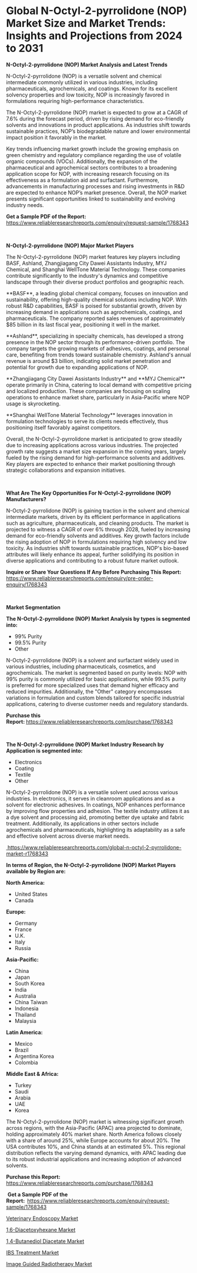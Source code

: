 <p><h1>Global N-Octyl-2-pyrrolidone (NOP) Market Size and Market Trends: Insights and Projections from 2024 to 2031</h1></p><p><strong>N-Octyl-2-pyrrolidone (NOP) Market Analysis and Latest Trends</strong></p>
<p><p>N-Octyl-2-pyrrolidone (NOP) is a versatile solvent and chemical intermediate commonly utilized in various industries, including pharmaceuticals, agrochemicals, and coatings. Known for its excellent solvency properties and low toxicity, NOP is increasingly favored in formulations requiring high-performance characteristics.</p><p>The N-Octyl-2-pyrrolidone (NOP) market is expected to grow at a CAGR of 7.6% during the forecast period, driven by rising demand for eco-friendly solvents and innovations in product applications. As industries shift towards sustainable practices, NOP’s biodegradable nature and lower environmental impact position it favorably in the market.</p><p>Key trends influencing market growth include the growing emphasis on green chemistry and regulatory compliance regarding the use of volatile organic compounds (VOCs). Additionally, the expansion of the pharmaceutical and agrochemical sectors contributes to a broadening application scope for NOP, with increasing research focusing on its effectiveness as a formulation aid and surfactant. Furthermore, advancements in manufacturing processes and rising investments in R&D are expected to enhance NOP’s market presence. Overall, the NOP market presents significant opportunities linked to sustainability and evolving industry needs.</p></p>
<p><strong>Get a Sample PDF of the Report:&nbsp;</strong> <a href="https://www.reliableresearchreports.com/enquiry/request-sample/1768343?utm_campaign=112&utm_medium=2&utm_source=Github&utm_content=ia&utm_term=20122024&utm_id=n-octyl-2-pyrrolidone-nop">https://www.reliableresearchreports.com/enquiry/request-sample/1768343</a></p>
<p>&nbsp;</p>
<p><strong>N-Octyl-2-pyrrolidone (NOP) Major Market Players</strong></p>
<p><p>The N-Octyl-2-pyrrolidone (NOP) market features key players including BASF, Ashland, Zhangjiagang City Dawei Assistants Industry, MYJ Chemical, and Shanghai WellTone Material Technology. These companies contribute significantly to the industry's dynamics and competitive landscape through their diverse product portfolios and geographic reach.</p><p>**BASF**, a leading global chemical company, focuses on innovation and sustainability, offering high-quality chemical solutions including NOP. With robust R&D capabilities, BASF is poised for substantial growth, driven by increasing demand in applications such as agrochemicals, coatings, and pharmaceuticals. The company reported sales revenues of approximately $85 billion in its last fiscal year, positioning it well in the market.</p><p>**Ashland**, specializing in specialty chemicals, has developed a strong presence in the NOP sector through its performance-driven portfolio. The company targets the growing markets of adhesives, coatings, and personal care, benefiting from trends toward sustainable chemistry. Ashland's annual revenue is around $3 billion, indicating solid market penetration and potential for growth due to expanding applications of NOP.</p><p>**Zhangjiagang City Dawei Assistants Industry** and **MYJ Chemical** operate primarily in China, catering to local demand with competitive pricing and localized production. These companies are focusing on scaling operations to enhance market share, particularly in Asia-Pacific where NOP usage is skyrocketing.</p><p>**Shanghai WellTone Material Technology** leverages innovation in formulation technologies to serve its clients needs effectively, thus positioning itself favorably against competitors.</p><p>Overall, the N-Octyl-2-pyrrolidone market is anticipated to grow steadily due to increasing applications across various industries. The projected growth rate suggests a market size expansion in the coming years, largely fueled by the rising demand for high-performance solvents and additives. Key players are expected to enhance their market positioning through strategic collaborations and expansion initiatives.</p></p>
<p>&nbsp;</p>
<p><strong>What Are The Key Opportunities For N-Octyl-2-pyrrolidone (NOP) Manufacturers?</strong></p>
<p><p>N-Octyl-2-pyrrolidone (NOP) is gaining traction in the solvent and chemical intermediate markets, driven by its efficient performance in applications such as agriculture, pharmaceuticals, and cleaning products. The market is projected to witness a CAGR of over 6% through 2028, fueled by increasing demand for eco-friendly solvents and additives. Key growth factors include the rising adoption of NOP in formulations requiring high solvency and low toxicity. As industries shift towards sustainable practices, NOP's bio-based attributes will likely enhance its appeal, further solidifying its position in diverse applications and contributing to a robust future market outlook.</p></p>
<p><strong>Inquire or Share Your Questions If Any Before Purchasing This Report:</strong> <a href="https://www.reliableresearchreports.com/enquiry/pre-order-enquiry/1768343?utm_campaign=112&utm_medium=2&utm_source=Github&utm_content=ia&utm_term=20122024&utm_id=n-octyl-2-pyrrolidone-nop">https://www.reliableresearchreports.com/enquiry/pre-order-enquiry/1768343</a></p>
<p>&nbsp;</p>
<p><strong>Market Segmentation</strong></p>
<p><strong>The N-Octyl-2-pyrrolidone (NOP) Market Analysis by types is segmented into:</strong></p>
<p><ul><li>99% Purity</li><li>99.5% Purity</li><li>Other</li></ul></p>
<p><p>N-Octyl-2-pyrrolidone (NOP) is a solvent and surfactant widely used in various industries, including pharmaceuticals, cosmetics, and agrochemicals. The market is segmented based on purity levels: NOP with 99% purity is commonly utilized for basic applications, while 99.5% purity is preferred for more specialized uses that demand higher efficacy and reduced impurities. Additionally, the "Other" category encompasses variations in formulation and custom blends tailored for specific industrial applications, catering to diverse customer needs and regulatory standards.</p></p>
<p><strong>Purchase this Report:&nbsp;</strong><a href="https://www.reliableresearchreports.com/purchase/1768343?utm_campaign=112&utm_medium=2&utm_source=Github&utm_content=ia&utm_term=20122024&utm_id=n-octyl-2-pyrrolidone-nop">https://www.reliableresearchreports.com/purchase/1768343</a></p>
<p>&nbsp;</p>
<p><strong>The N-Octyl-2-pyrrolidone (NOP) Market Industry Research by Application is segmented into:</strong></p>
<p><ul><li>Electronics</li><li>Coating</li><li>Textile</li><li>Other</li></ul></p>
<p><p>N-Octyl-2-pyrrolidone (NOP) is a versatile solvent used across various industries. In electronics, it serves in cleanroom applications and as a solvent for electronic adhesives. In coatings, NOP enhances performance by improving flow properties and adhesion. The textile industry utilizes it as a dye solvent and processing aid, promoting better dye uptake and fabric treatment. Additionally, its applications in other sectors include agrochemicals and pharmaceuticals, highlighting its adaptability as a safe and effective solvent across diverse market needs.</p></p>
<p><a href="https://www.reliableresearchreports.com/global-n-octyl-2-pyrrolidone-market-r1768343?utm_campaign=112&utm_medium=2&utm_source=Github&utm_content=ia&utm_term=20122024&utm_id=n-octyl-2-pyrrolidone-nop">&nbsp;https://www.reliableresearchreports.com/global-n-octyl-2-pyrrolidone-market-r1768343</a></p>
<p><strong>In terms of Region, the N-Octyl-2-pyrrolidone (NOP) Market Players available by Region are:</strong></p>
<p>
    <p> <strong> North America: </strong>
        <ul>
            <li>United States</li>
            <li>Canada</li>
        </ul>
        </p> 
    <p> <strong> Europe: </strong>
        <ul>
            <li>Germany</li>
            <li>France</li>
            <li>U.K.</li>
            <li>Italy</li>
            <li>Russia</li>
        </ul>
        </p> 
    <p> <strong> Asia-Pacific: </strong>
        <ul>
            <li>China</li>
            <li>Japan</li>
            <li>South Korea</li>
            <li>India</li>
            <li>Australia</li>
            <li>China Taiwan</li>
            <li>Indonesia</li>
            <li>Thailand</li>
            <li>Malaysia</li>
        </ul>
        </p> 
    <p> <strong> Latin America: </strong>
        <ul>
            <li>Mexico</li>
            <li>Brazil</li>
            <li>Argentina Korea</li>
            <li>Colombia</li>
        </ul>
        </p> 
    <p> <strong> Middle East & Africa: </strong>
        <ul>
            <li>Turkey</li>
            <li>Saudi</li>
            <li>Arabia</li>
            <li>UAE</li>
            <li>Korea</li>
        </ul>
    </p>
    </p>
<p><p>The N-Octyl-2-pyrrolidone (NOP) market is witnessing significant growth across regions, with the Asia-Pacific (APAC) area projected to dominate, holding approximately 40% market share. North America follows closely with a share of around 25%, while Europe accounts for about 20%. The USA contributes 10%, and China stands at an estimated 5%. This regional distribution reflects the varying demand dynamics, with APAC leading due to its robust industrial applications and increasing adoption of advanced solvents.</p></p>
<p><strong>Purchase this Report: </strong><a href="https://www.reliableresearchreports.com/purchase/1768343?utm_campaign=112&utm_medium=2&utm_source=Github&utm_content=ia&utm_term=20122024&utm_id=n-octyl-2-pyrrolidone-nop">https://www.reliableresearchreports.com/purchase/1768343</a></p>
<p>&nbsp;<strong>Get a Sample PDF of the Report:&nbsp;&nbsp;</strong><a href="https://www.reliableresearchreports.com/enquiry/request-sample/1768343?utm_campaign=112&utm_medium=2&utm_source=Github&utm_content=ia&utm_term=20122024&utm_id=n-octyl-2-pyrrolidone-nop">https://www.reliableresearchreports.com/enquiry/request-sample/1768343</a></p>
<p><strong></strong></p>
<p><p><a href="https://www.linkedin.com/pulse/scope-trends-veterinary-endoscopy-market-latest-dynamics-future-i0twf?utm_campaign=112&utm_medium=2&utm_source=Github&utm_content=ia&utm_term=20122024&utm_id=n-octyl-2-pyrrolidone-nop">Veterinary Endoscopy Market</a></p><p><a href="https://github.com/klindsey95/Market-Research-Report-List-1/blob/main/16-diacetoxyhexane-market.md?utm_campaign=112&utm_medium=2&utm_source=Github&utm_content=ia&utm_term=20122024&utm_id=n-octyl-2-pyrrolidone-nop">1,6-Diacetoxyhexane Market</a></p><p><a href="https://github.com/delindacallegari68/Market-Research-Report-List-1/blob/main/14-butanediol-diacetate-market.md?utm_campaign=112&utm_medium=2&utm_source=Github&utm_content=ia&utm_term=20122024&utm_id=n-octyl-2-pyrrolidone-nop">1,4-Butanediol Diacetate Market</a></p><p><a href="https://www.linkedin.com/pulse/recent-analysis-ibs-treatment-market-highlights-trends-share-tvkof?utm_campaign=112&utm_medium=2&utm_source=Github&utm_content=ia&utm_term=20122024&utm_id=n-octyl-2-pyrrolidone-nop">IBS Treatment Market</a></p><p><a href="https://www.linkedin.com/pulse/value-segmentation-share-andanalysis-image-guided-radiotherapy-8xwsf?utm_campaign=112&utm_medium=2&utm_source=Github&utm_content=ia&utm_term=20122024&utm_id=n-octyl-2-pyrrolidone-nop">Image Guided Radiotherapy Market</a></p></p>